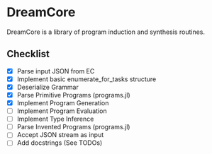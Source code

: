 DreamCore
=========

DreamCore is a library of program induction and synthesis routines.

Checklist
---------

 - [x] Parse input JSON from EC
 - [x] Implement basic enumerate_for_tasks structure
 - [x] Deserialize Grammar
 - [x] Parse Primitive Programs (programs.jl)
 - [x] Implement Program Generation
 - [ ] Implement Program Evaluation
 - [ ] Implement Type Inference
 - [ ] Parse Invented Programs (programs.jl)
 - [ ] Accept JSON stream as input
 - [ ] Add docstrings (See TODOs)
